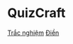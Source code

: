 # QuizCraft
[Trắc nghiệm](https://cuong49.github.io/QuizCraft/format5.html)
[Điền](https://cuong49.github.io/QuizCraft/fill2.html)
